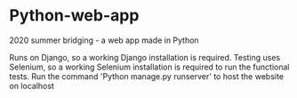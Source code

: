 # Python-web-app
2020 summer bridging - a web app made in Python

Runs on Django, so a working Django installation is required. Testing uses Selenium, so a working Selenium installation is required to run the functional tests.
Run the command 'Python manage.py runserver' to host the website on localhost 
